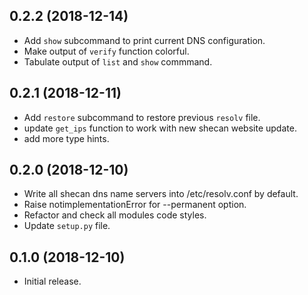 ## 0.2.2 (2018-12-14)

- Add `show` subcommand to print current DNS configuration.
- Make output of `verify` function colorful.
- Tabulate output of `list` and `show` commmand.

## 0.2.1 (2018-12-11)

- Add `restore` subcommand to restore previous `resolv` file.
- update `get_ips` function to work with new shecan website update.
- add more type hints.

## 0.2.0 (2018-12-10)

- Write all shecan dns name servers into /etc/resolv.conf by default.
- Raise notimplementationError for --permanent option.
- Refactor and check all modules code styles.
- Update `setup.py` file.

## 0.1.0 (2018-12-10)

- Initial release.
